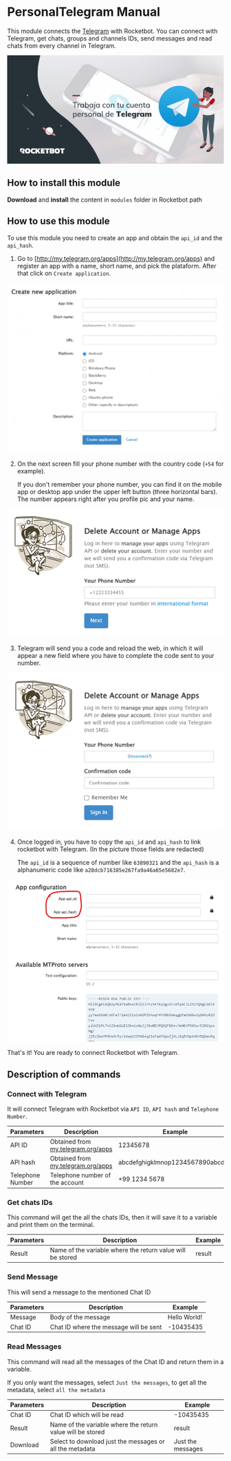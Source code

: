 # PersonalTelegram Manual

This module connects the [Telegram](https://my.telegram.org/apps) with Rocketbot. You can connect with Telegram, get chats, groups and channels IDs, send messages and read chats from every channel in Telegram.

![banner](img/banner_PersonalTelegram.png)

## How to install this module

**Download** and **install** the content in `modules` folder in Rocketbot path

## How to use this module

To use this module you need to create an app and obtain the `api_id` and the `api_hash`.

1. Go to [http://my.telegram.org/apps](http://my.telegram.org/apps) and register an app with a name, short name, and pick the plataform. After that click on `Create application`.

<div align="center">

![](img/create_new_app.png)

</div>

2.  On the next screen fill your phone number with the country code (`+54` for example).

    If you don't remember your phone number, you can find it on the mobile app or desktop app under the upper left button (three horizontal bars). The number appears right after you profile pic and your name.

<div align="center">

![](img/auth.png)

</div>

3. Telegram will send you a code and reload the web, in which it will appear a new field where you have to complete the code sent to your number.

<div align="center">

![](img/auth2.png)

</div>

4. Once logged in, you have to copy the `api_id` and `api_hash` to link rocketbot with Telegram. (In the picture those fields are redacted)

   The `api_id` is a sequence of number like `63890321` and the `api_hash` is a alphanumeric code like `a28dcb716385e267fa9a46a65e5682e7`.

<div align="center">

![](img/credentials.png)

</div>

That's it! You are ready to connect Rocketbot with Telegram.

## Description of commands

### Connect with Telegram

It will connect Telegram with Rocketbot via `API ID`, `API hash` and `Telephone Number`.

| Parameters       | Description                                                       | Example                          |
| ---------------- | ----------------------------------------------------------------- | -------------------------------- |
| API ID           | Obtained from [my.telegram.org/apps](http://my.telegram.org/apps) | 12345678                         |
| API hash         | Obtained from [my.telegram.org/apps](http://my.telegram.org/apps) | abcdefghigklmnop1234567890abcde0 |
| Telephone Number | Telephone number of the account                                   | +99 1234 5678                    |

### Get chats IDs

This command will get the all the chats IDs, then it will save it to a variable and print them on the terminal.

| Parameters | Description                                                | Example |
| ---------- | ---------------------------------------------------------- | ------- |
| Result     | Name of the variable where the return value will be stored | result  |

### Send Message

This will send a message to the mentioned Chat ID

| Parameters | Description                            | Example      |
| ---------- | -------------------------------------- | ------------ |
| Message    | Body of the message                    | Hello World! |
| Chat ID    | Chat ID where the message will be sent | -10435435    |

### Read Messages

This command will read all the messages of the Chat ID and return them in a variable.

If you only want the messages, select `Just the messages`, to get all the metadata, select `all the metadata`

| Parameters | Description                                                | Example           |
| ---------- | ---------------------------------------------------------- | ----------------- |
| Chat ID    | Chat ID which will be read                                 | -10435435         |
| Result     | Name of the variable where the return value will be stored | result            |
| Download   | Select to download just the messages or all the metadata   | Just the messages |
